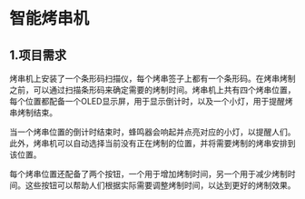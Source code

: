 # 智能烤串机

## 1.项目需求

烤串机上安装了一个条形码扫描仪，每个烤串签子上都有一个条形码。在烤串烤制之前，可以通过扫描条形码来确定需要的烤制时间。烤串机上共有四个烤串位置，每个位置都配备一个OLED显示屏，用于显示倒计时，以及一个小灯，用于提醒烤串烤制结束。

当一个烤串位置的倒计时结束时，蜂鸣器会响起并点亮对应的小灯，以提醒人们。此外，烤串机可以自动选择当前没有正在烤制的位置，并将需要烤制的烤串安排到该位置。

每个烤串位置还配备了两个按钮，一个用于增加烤制时间，另一个用于减少烤制时间。这些按钮可以帮助人们根据实际需要调整烤制时间，以达到更好的烤制效果。
